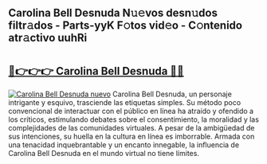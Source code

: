 ## Carolina Bell Desnuda N𝚞𝚎vos desn𝚞dos filtr𝚊dos - Parts-yyK F𝚘tos vid𝚎o - C𝚘ntenido atr𝚊ctivo uuhRi

# <h2><a href="http://mb7zwae.tromn.icu/?c=Carolina+Bell+Desnuda">🔗👉👉👉 Carolina Bell Desnuda 🔗🔗</a></h2>

[![Carolina Bell Desnuda nuevo](https://i.imgur.com/pEAQMta.gif)](http://mb7zwae.tromn.icu/?c=Carolina+Bell+Desnuda)
Carolina Bell Desnuda, un personaje intrigante y esquivo, trasciende las etiquetas simples. Su método poco convencional de interactuar con el público en línea ha atraído y ofendido a los críticos, estimulando debates sobre el consentimiento, la moralidad y las complejidades de las comunidades virtuales. A pesar de la ambigüedad de sus intenciones, su huella en la cultura en línea es imborrable. Armada con una tenacidad inquebrantable y un encanto innegable, la influencia de Carolina Bell Desnuda en el mundo virtual no tiene límites.
